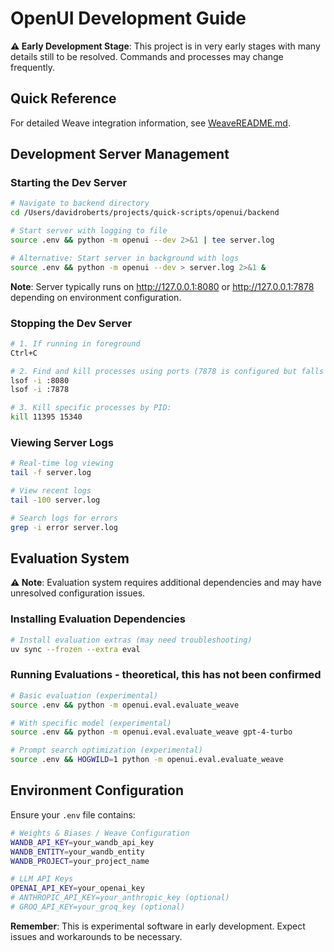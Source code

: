 # OpenUI Development Guide

**⚠️ Early Development Stage**: This project is in very early stages with many details still to be resolved. Commands and processes may change frequently.

## Quick Reference

For detailed Weave integration information, see [WeaveREADME.md](./WeaveREADME.md).

## Development Server Management

### Starting the Dev Server

```bash
# Navigate to backend directory
cd /Users/davidroberts/projects/quick-scripts/openui/backend

# Start server with logging to file
source .env && python -m openui --dev 2>&1 | tee server.log

# Alternative: Start server in background with logs
source .env && python -m openui --dev > server.log 2>&1 &
```

**Note**: Server typically runs on http://127.0.0.1:8080 or http://127.0.0.1:7878 depending on environment configuration.

### Stopping the Dev Server

```bash
# 1. If running in foreground
Ctrl+C

# 2. Find and kill processes using ports (7878 is configured but falls back to 8080 for unknow reasons)
lsof -i :8080
lsof -i :7878

# 3. Kill specific processes by PID:
kill 11395 15340
```

### Viewing Server Logs

```bash
# Real-time log viewing
tail -f server.log

# View recent logs
tail -100 server.log

# Search logs for errors
grep -i error server.log
```

## Evaluation System

**⚠️ Note**: Evaluation system requires additional dependencies and may have unresolved configuration issues.

### Installing Evaluation Dependencies

```bash
# Install evaluation extras (may need troubleshooting)
uv sync --frozen --extra eval
```

### Running Evaluations - theoretical, this has not been confirmed

```bash
# Basic evaluation (experimental)
source .env && python -m openui.eval.evaluate_weave

# With specific model (experimental)
source .env && python -m openui.eval.evaluate_weave gpt-4-turbo

# Prompt search optimization (experimental)
source .env && HOGWILD=1 python -m openui.eval.evaluate_weave
```

## Environment Configuration

Ensure your `.env` file contains:

```bash
# Weights & Biases / Weave Configuration
WANDB_API_KEY=your_wandb_api_key
WANDB_ENTITY=your_wandb_entity
WANDB_PROJECT=your_project_name

# LLM API Keys
OPENAI_API_KEY=your_openai_key
# ANTHROPIC_API_KEY=your_anthropic_key (optional)
# GROQ_API_KEY=your_groq_key (optional)
```

**Remember**: This is experimental software in early development. Expect issues and workarounds to be necessary.
